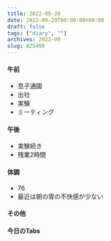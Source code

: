 ```yaml
---
title: 2022-09-20
date: 2022-09-20T00:00:00+09:00
draft: false
tags: ["diary", ""]
archives: 2022-09
slug: 825490
---
```

#### 午前
- 息子通園
- 出社
- 実験
- ミーティング
#### 午後
- 実験続き
- 残業2時間
#### 体調
- 76
- 最近は朝の胃の不快感が少ない
#### その他
#### 今日のTabs